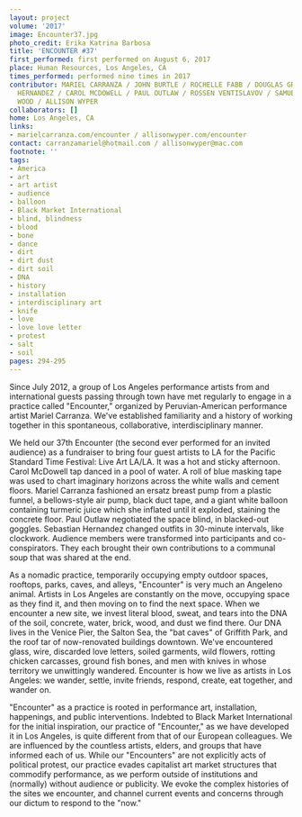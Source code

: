 ```yaml
---
layout: project
volume: '2017'
image: Encounter37.jpg
photo_credit: Erika Katrina Barbosa
title: 'ENCOUNTER #37'
first_performed: first performed on August 6, 2017
place: Human Resources, Los Angeles, CA
times_performed: performed nine times in 2017
contributor: MARIEL CARRANZA / JOHN BURTLE / ROCHELLE FABB / DOUGLAS GREEN / SEBASTIAN
  HERNANDEZ / CAROL MCDOWELL / PAUL OUTLAW / ROSSEN VENTISLAVOV / SAMUEL WHITE / DORIAN
  WOOD / ALLISON WYPER
collaborators: []
home: Los Angeles, CA
links:
- marielcarranza.com/encounter / allisonwyper.com/encounter
contact: carranzamariel@hotmail.com / allisonwyper@mac.com
footnote: ''
tags:
- America
- art
- art artist
- audience
- balloon
- Black Market International
- blind, blindness
- blood
- bone
- dance
- dirt
- dirt dust
- dirt soil
- DNA
- history
- installation
- interdisciplinary art
- knife
- love
- love love letter
- protest
- salt
- soil
pages: 294-295
---
```


Since July 2012, a group of Los Angeles performance artists from and international guests passing through town have met regularly to engage in a practice called "Encounter," organized by Peruvian-American performance artist Mariel Carranza. We've established familiarity and a history of working together in this spontaneous, collaborative, interdisciplinary manner.

We held our 37th Encounter (the second ever performed for an invited audience) as a fundraiser to bring four guest artists to LA for the Pacific Standard Time Festival: Live Art LA/LA. It was a hot and sticky afternoon. Carol McDowell tap danced in a pool of water. A roll of blue masking tape was used to chart imaginary horizons across the white walls and cement floors. Mariel Carranza fashioned an ersatz breast pump from a plastic funnel, a bellows-style air pump, black duct tape, and a giant white balloon containing turmeric juice which she inflated until it exploded, staining the concrete floor. Paul Outlaw negotiated the space blind, in blacked-out goggles. Sebastian Hernandez changed outfits in 30-minute intervals, like clockwork. Audience members were transformed into participants and co-conspirators. They each brought their own contributions to a communal soup that was shared at the end.

As a nomadic practice, temporarily occupying empty outdoor spaces, rooftops, parks, caves, and alleys, "Encounter" is very much an Angeleno animal. Artists in Los Angeles are constantly on the move, occupying space as they find it, and then moving on to find the next space. When we encounter a new site, we invest literal blood, sweat, and tears into the DNA of the soil, concrete, water, brick, wood, and dust we find there. Our DNA lives in the Venice Pier, the Salton Sea, the "bat caves" of Griffith Park, and the roof tar of now-renovated buildings downtown. We've encountered glass, wire, discarded love letters, soiled garments, wild flowers, rotting chicken carcasses, ground fish bones, and men with knives in whose territory we unwittingly wandered. Encounter is how we live as artists in Los Angeles: we wander, settle, invite friends, respond, create, eat together, and wander on.

"Encounter" as a practice is rooted in performance art, installation, happenings, and public interventions. Indebted to Black Market International for the initial inspiration, our practice of "Encounter," as we have developed it in Los Angeles, is quite different from that of our European colleagues. We are influenced by the countless artists, elders, and groups that have informed each of us. While our "Encounters" are not explicitly acts of political protest, our practice evades capitalist art market structures that commodify performance, as we perform outside of institutions and (normally) without audience or publicity. We evoke the complex histories of the sites we encounter, and channel current events and concerns through our dictum to respond to the "now."
